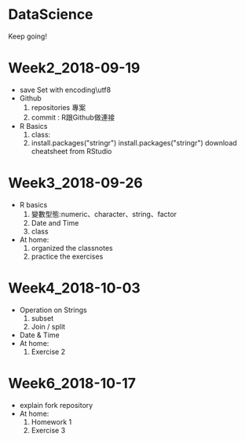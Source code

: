 # DataScience
Keep going!

# Week2_2018-09-19

- save
  Set with encoding\utf8
- Github
  1. repositories 專案
  2. commit : R跟Github做連接 
- R Basics
  1. class:
  2. install.packages("stringr")
  install.packages("stringr")
  download cheatsheet from RStudio

# Week3_2018-09-26
- R basics
  1. 變數型態:numeric、character、string、factor
  2. Date and Time
  3. class
- At home:
  1. organized the classnotes
  2. practice the exercises

# Week4_2018-10-03
- Operation on Strings
  1. subset
  2. Join / split
- Date & Time
- At home:
  1. Exercise 2
# Week6_2018-10-17
- explain fork repository
- At home:
  1. Homework 1
  2. Exercise 3
  
